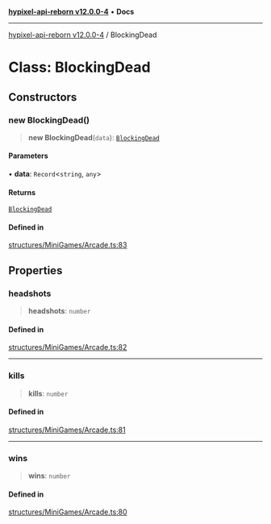 [**hypixel-api-reborn v12.0.0-4**](../README.md) • **Docs**

***

[hypixel-api-reborn v12.0.0-4](../globals.md) / BlockingDead

# Class: BlockingDead

## Constructors

### new BlockingDead()

> **new BlockingDead**(`data`): [`BlockingDead`](BlockingDead.md)

#### Parameters

• **data**: `Record`\<`string`, `any`\>

#### Returns

[`BlockingDead`](BlockingDead.md)

#### Defined in

[structures/MiniGames/Arcade.ts:83](https://github.com/Kathund/REBORN-docs-TEST/blob/1c14a4fa83649d1c26475bdd62d394bf5095b016/src/structures/MiniGames/Arcade.ts#L83)

## Properties

### headshots

> **headshots**: `number`

#### Defined in

[structures/MiniGames/Arcade.ts:82](https://github.com/Kathund/REBORN-docs-TEST/blob/1c14a4fa83649d1c26475bdd62d394bf5095b016/src/structures/MiniGames/Arcade.ts#L82)

***

### kills

> **kills**: `number`

#### Defined in

[structures/MiniGames/Arcade.ts:81](https://github.com/Kathund/REBORN-docs-TEST/blob/1c14a4fa83649d1c26475bdd62d394bf5095b016/src/structures/MiniGames/Arcade.ts#L81)

***

### wins

> **wins**: `number`

#### Defined in

[structures/MiniGames/Arcade.ts:80](https://github.com/Kathund/REBORN-docs-TEST/blob/1c14a4fa83649d1c26475bdd62d394bf5095b016/src/structures/MiniGames/Arcade.ts#L80)
